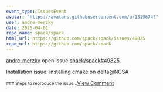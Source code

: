 ```yaml
---
event_type: IssuesEvent
avatar: "https://avatars.githubusercontent.com/u/1319674?"
user: andre-merzky
date: 2025-04-01
repo_name: spack/spack
html_url: https://github.com/spack/spack/issues/49825
repo_url: https://github.com/spack/spack
---
```


<a href='https://github.com/andre-merzky' target='_blank'>andre-merzky</a> open issue <a href='https://github.com/spack/spack/issues/49825' target='_blank'>spack/spack#49825</a>.

<p>Installation issue: installing cmake on delta@NCSA</p><small>### Steps to reproduce the issue...</small><a href='https://github.com/spack/spack/issues/49825' target='_blank'>View Comment</a>